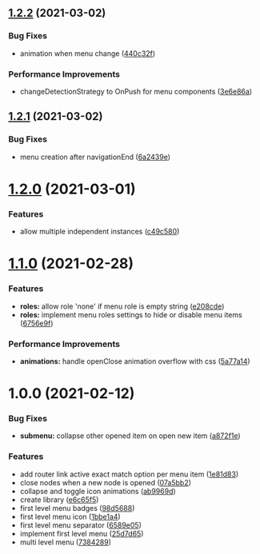 ## [1.2.2](https://github.com/mledour/angular-sidebar-menu/compare/v1.2.1...v1.2.2) (2021-03-02)


### Bug Fixes

* animation when menu change ([440c32f](https://github.com/mledour/angular-sidebar-menu/commit/440c32fa3ad7294bc3052959efc13c9244cf3160))


### Performance Improvements

* changeDetectionStrategy to OnPush for menu components ([3e6e86a](https://github.com/mledour/angular-sidebar-menu/commit/3e6e86af83553d02bfbc25d7c598f3077339e75e))

## [1.2.1](https://github.com/mledour/angular-sidebar-menu/compare/v1.2.0...v1.2.1) (2021-03-02)


### Bug Fixes

* menu creation after navigationEnd ([6a2439e](https://github.com/mledour/angular-sidebar-menu/commit/6a2439e0427bdcef91557218821adf2670d1c733))

# [1.2.0](https://github.com/mledour/angular-sidebar-menu/compare/v1.1.0...v1.2.0) (2021-03-01)


### Features

* allow multiple independent instances ([c49c580](https://github.com/mledour/angular-sidebar-menu/commit/c49c580d46bf48360078ad2bd691f55be756a1d2))

# [1.1.0](https://github.com/mledour/angular-sidebar-menu/compare/v1.0.0...v1.1.0) (2021-02-28)


### Features

* **roles:** allow role 'none' if menu role is empty string ([e208cde](https://github.com/mledour/angular-sidebar-menu/commit/e208cdee1a800d0102cd94f6d1cf8b0713c1c8b6))
* **roles:** implement menu roles settings to hide or disable menu items ([6756e9f](https://github.com/mledour/angular-sidebar-menu/commit/6756e9fc63dcc6df9e334fcc40a29038e4aa6875))


### Performance Improvements

* **animations:** handle openClose animation overflow with css ([5a77a14](https://github.com/mledour/angular-sidebar-menu/commit/5a77a1462e83fc21a77bf28a75cac55039a2e2d3))

# 1.0.0 (2021-02-12)


### Bug Fixes

* **submenu:** collapse other opened item on open new item ([a872f1e](https://github.com/mledour/angular-sidebar-menu/commit/a872f1edbdf442afb71b9b0087d5a57143fa50d9))


### Features

* add router link active exact match option per menu item ([1e81d83](https://github.com/mledour/angular-sidebar-menu/commit/1e81d83476e56a878ddc5c48f448e6cfcd025d10))
* close nodes when a new node is opened ([07a5bb2](https://github.com/mledour/angular-sidebar-menu/commit/07a5bb2408a560d055363381cbf02a6c47d64ede))
* collapse and toggle icon animations ([ab9969d](https://github.com/mledour/angular-sidebar-menu/commit/ab9969d0eac181c199e2f90eccabe0a4d69dc99d))
* create library ([e6c65f5](https://github.com/mledour/angular-sidebar-menu/commit/e6c65f58cf0042255a6067b4db462abb26dc23cf))
* first level menu badges ([98d5688](https://github.com/mledour/angular-sidebar-menu/commit/98d5688d649cc24d32f59f3ed37577d99d38ad06))
* first level menu icon ([1bbe1a4](https://github.com/mledour/angular-sidebar-menu/commit/1bbe1a46d06849fc5c104f0cac82a66e1db5d134))
* first level menu separator ([6589e05](https://github.com/mledour/angular-sidebar-menu/commit/6589e051cd546eb6be5d4d725d310115dbf3f143))
* implement first level menu ([25d7d65](https://github.com/mledour/angular-sidebar-menu/commit/25d7d65613a4a432a52de5c260fd685ff9c28e92))
* multi level menu ([7384289](https://github.com/mledour/angular-sidebar-menu/commit/73842897bed01eb03502f1ee9d2c0bd71f46a16b))
